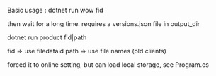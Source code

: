 Basic usage :
dotnet run wow fid

then wait for a long time.
requires a versions.json file in output_dir


dotnet run product fid|path

fid => use filedataid
path => use file names (old clients)

forced it to online setting, but can load local storage, see Program.cs